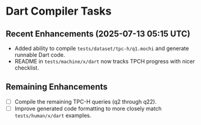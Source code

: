 # Dart Compiler Tasks

## Recent Enhancements (2025-07-13 05:15 UTC)
- Added ability to compile `tests/dataset/tpc-h/q1.mochi` and generate runnable Dart code.
- README in `tests/machine/x/dart` now tracks TPCH progress with nicer checklist.

## Remaining Enhancements
- [ ] Compile the remaining TPC-H queries (q2 through q22).
- [ ] Improve generated code formatting to more closely match `tests/human/x/dart` examples.
